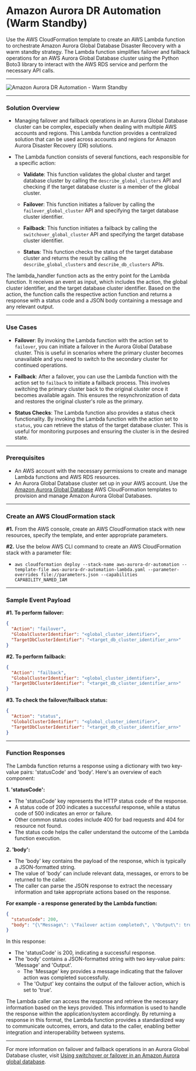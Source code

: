 # Amazon Aurora DR Automation (Warm Standby)

Use the AWS CloudFormation template to create an AWS Lambda function to orchestrate Amazon Aurora Global Database Disaster Recovery with a warm standby strategy. The Lambda function simplifies failover and failback operations for an AWS Aurora Global Database cluster using the Python Boto3 library to interact with the AWS RDS service and perform the necessary API calls.
___
![Amazon Aurora DR Automation - Warm Standby](https://github.com/dakshjat/aws-aurora-dr-automation/assets/47545538/e32358bc-9901-443f-ba4a-d053d8f4fa5e)
___

### Solution Overview
* Managing failover and failback operations in an Aurora Global Database cluster can be complex, especially when dealing with multiple AWS accounts and regions. This Lambda function provides a centralized solution that can be used across accounts and regions for Amazon Aurora Disaster Recovery (DR) solutions.

* The Lambda function consists of several functions, each responsible for a specific action:

  * **Validate**: This function validates the global cluster and target database cluster by calling the `describe_global_clusters` API and checking if the target database cluster is a member of the global cluster.

  * **Failover**: This function initiates a failover by calling the `failover_global_cluster` API and specifying the target database cluster identifier.

  * **Failback**: This function initiates a failback by calling the `switchover_global_cluster` API and specifying the target database cluster identifier.

  * **Status**: This function checks the status of the target database cluster and returns the result by calling the `describe_global_clusters` and `describe_db_clusters` APIs.

The lambda_handler function acts as the entry point for the Lambda function. It receives an event as input, which includes the action, the global cluster identifier, and the target database cluster identifier. Based on the action, the function calls the respective action function and returns a response with a status code and a JSON body containing a message and any relevant output.
___

### Use Cases
* **Failover**: By invoking the Lambda function with the action set to `failover`, you can initiate a failover in the Aurora Global Database cluster. This is useful in scenarios where the primary cluster becomes unavailable and you need to switch to the secondary cluster for continued operations.

* **Failback**: After a failover, you can use the Lambda function with the action set to `failback` to initiate a failback process. This involves switching the primary cluster back to the original cluster once it becomes available again. This ensures the resynchronization of data and restores the original cluster's role as the primary.

* **Status Checks**: The Lambda function also provides a status check functionality. By invoking the Lambda function with the action set to `status`, you can retrieve the status of the target database cluster. This is useful for monitoring purposes and ensuring the cluster is in the desired state.
___

### Prerequisites
* An AWS account with the necessary permissions to create and manage Lambda functions and AWS RDS resources.
* An Aurora Global Database cluster set up in your AWS account. Use the [Amazon Aurora Global Database](https://github.com/dakshjat/aws-aurora-global-database) AWS CloudFormation templates to provision and manage Amazon Aurora Global Databases.
___

### Create an AWS CloudFormation stack

**#1.** From the AWS console, create an AWS CloudFormation stack with new resources, specify the template, and enter appropriate parameters.

**#2.** Use the below AWS CLI command to create an AWS CloudFormation stack with a parameter file:

* `aws cloudformation deploy --stack-name aws-aurora-dr-automation --template-file aws-aurora-dr-automation-lambda.yaml --parameter-overrides file://parameters.json --capabilities CAPABILITY_NAMED_IAM`
___

### Sample Event Payload

**#1. To perform failover:**
```json
{
  "Action": "failover",
  "GlobalClusterIdentifier": "<global_cluster_identifier>",
  "TargetDbClusterIdentifier": "<target_db_cluster_identifier_arn>"
}
```

**#2. To perform failback:**
```json
{
  "Action": "failback",
  "GlobalClusterIdentifier": "<global_cluster_identifier>",
  "TargetDbClusterIdentifier": "<target_db_cluster_identifier_arn>"
}
```

**#3. To check the failover/failback status:**
```json
{
  "Action": "status",
  "GlobalClusterIdentifier": "<global_cluster_identifier>",
  "TargetDbClusterIdentifier": "<target_db_cluster_identifier_arn>"
}
```
___

### Function Responses

The Lambda function returns a response using a dictionary with two key-value pairs: 'statusCode' and 'body'. Here's an overview of each component:

**1. 'statusCode':**
* The 'statusCode' key represents the HTTP status code of the response.
* A status code of 200 indicates a successful response, while a status code of 500 indicates an error or failure.
*  Other common status codes include 400 for bad requests and 404 for resource not found.
* The status code helps the caller understand the outcome of the Lambda function execution.

**2. 'body':**
* The 'body' key contains the payload of the response, which is typically a JSON-formatted string.
* The value of 'body' can include relevant data, messages, or errors to be returned to the caller.
* The caller can parse the JSON response to extract the necessary information and take appropriate actions based on the response.

**For example - a response generated by the Lambda function:**

```json
{
  "statusCode": 200,
  "body": "{\"Message\": \"Failover action completed\", \"Output\": true}"
}
```

In this response:
- The 'statusCode' is 200, indicating a successful response.
- The 'body' contains a JSON-formatted string with two key-value pairs: 'Message' and 'Output'.
  - The 'Message' key provides a message indicating that the failover action was completed successfully.
  - The 'Output' key contains the output of the failover action, which is set to 'true'.

The Lambda caller can access the response and retrieve the necessary information based on the keys provided. This information is used to handle the response within the application/system accordingly. By returning a response in this format, the Lambda function provides a standardized way to communicate outcomes, errors, and data to the caller, enabling better integration and interoperability between systems.

___

For more information on failover and failback operations in an Aurora Global Database cluster, visit [Using switchover or failover in an Amazon Aurora global database](https://docs.aws.amazon.com/AmazonRDS/latest/AuroraUserGuide/aurora-global-database-disaster-recovery.html).